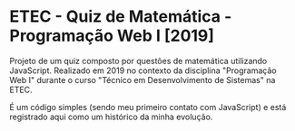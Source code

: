 # ETEC - Quiz de Matemática - Programação Web I [2019]
Projeto de um quiz composto por questões de matemática utilizando JavaScript. Realizado em 2019 no contexto da disciplina "Programação Web I" durante o curso "Técnico em Desenvolvimento de Sistemas" na ETEC.

É um código simples (sendo meu primeiro contato com JavaScript) e está registrado aqui como um histórico da minha evolução.
